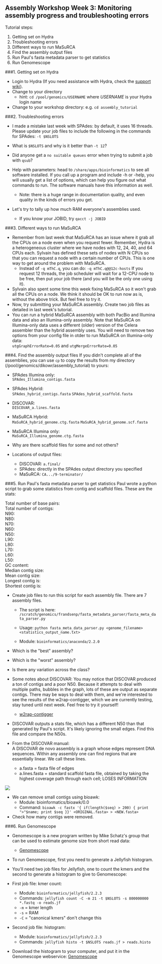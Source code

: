 Assembly Workshop Week 3: Monitoring assembly progress and troubleshooting errors  
---

Tutorial steps:  
1. Getting set on Hydra  
2. Troubleshooting errors  
3. Different ways to run MaSuRCA  
4. Find the assembly output files   
5. Run Paul's fasta metadata parser to get statistics  
6. Run Genomescope  

###1. Getting set on Hydra
* Login to Hydra (If you need assistance with Hydra, check the [support wiki](https://confluence.si.edu/display/HPC/High+Performance+Computing)).
* Change to your directory  
    + hint: `cd /pool/genomics/USERNAME` where *USERNAME* is your Hydra login name 
* Change to your workshop directory: e.g. ```cd assembly_tutorial```

###2. Troubleshooting errors
* I made a mistake last week with SPAdes: by default, it uses 16 threads. Please update your job files to include the following in the commands for SPAdes: 
```-t $NSLOTS```  

* What is ```$NSLOTS``` and why is it better than ```-t 12```?  

* Did anyone get a ```no suitable queues``` error when trying to submit a job with ```qsub```?  

* Help with parameters: head to ```/share/apps/bioinformatics``` to see all software installed. If you call up a program and include -h or -help, you will usually get a list of options, which can help you figure out what commands to run. The software manuals have this information as well. 
	+ Note: there is a huge range in documentation quality, and even quality in the kinds of errors you get.

* Let's try to tally up how much RAM everyone's assemblies used.
	+ If you know your JOBID, try ```qacct -j JOBID```

###3. Different ways to run MaSuRCA  
* Remember from last week that MaSuRCA has an issue where it grab all the CPUs on a node even when you request fewer. Remember, Hydra is a heterogeneous cluster where we have nodes with 12, 24, 40, and 64 CPUs each. Sylvain has defined these sets of nodes with N CPUs so that you can request a node with a certain number of CPUs. This is one way to get around the problem with MaSuRCA.  
	+  Instead of ```-q mThC.q```, you can do: ```-q mThC.q@@12c-hosts```  If you request 12 threads, the job scheduler will wait for a 12-CPU node to be free, then put your job there (and you will be the only one using it).  
* Sylvain also spent some time this week fixing MaSuRCA so it won't grab all the CPUs on a node. We think it should be OK to run now as is, without the above trick. But feel free to try it.
* Now, try submitting your MaSuRCA assembly. Create two job files as detailed in last week's tutorial.
* You can run a hybrid MaSuRCA assembly with both PacBio and Illumina data and also an Illumina-only assembly. Note that MaSuRCA on Illumina-only data uses a different (older) version of the Celera assembler than the hybrid assembly uses. You will need to remove two options from your config file in otder to run MaSuRCA on Illumina-only data:  
```utgGraphErrorRate=0.05``` and ```utgMergeErrorRate=0.05```

###4. Find the assembly output files
If you didn't complete all of the assemblies, you can use ```cp``` to copy the results from my directory (/pool/genomics/dikowr/assembly_tutorial) to yours:

* SPAdes Illumina only:  
```SPAdes_Illumina_contigs.fasta```  
* SPAdes Hybrid:  
```SPAdes_hybrid_contigs.fasta```    ```SPAdes_hybrid_scaffold.fasta```  

* DISCOVAR:  
```DISCOVAR_a.lines.fasta```  

* MaSuRCA Hybrid:  
```MaSuRCA_hybrid_genome.ctg.fasta```    ```MaSuRCA_hybrid_genome.scf.fasta```  
* MaSuRCA Illumina only:  
```MaSuRCA_Illumina_genome.ctg.fasta```    

* Why are there scaffold files for some and not others?

* Locations of output files: 
	+ DISCOVAR: ```a.final/```  
	+ SPAdes: directly in the SPAdes output directory you specified  
	+ MaSuRCA: ```CA.../9-terminator/```  
	
###5. Run Paul's fasta metadata parser to get statistics
Paul wrote a python script to grab some statistics from contig and scaffold files. These are the stats:  

Total number of base pairs:    
Total number of contigs:   
N90:  
N80:  
N70:  
N60:  
N50:  
L90:  
L80:  
L70:  
L60:  
L50:  
GC content:  
Median contig size:  
Mean contig size:  
Longest contig is:  
Shortest contig is: 

* Create job files to run this script for each assembly file. There are 7 assembly files.  
	+ The script is here: 
```/scratch/genomics/frandsenp/fasta_metadata_parser/fasta_meta_data_parser.py```

	+ Usage: ```python fasta_meta_data_parser.py <genome_filename> <statistics_output_name.txt>```  
	+ Module: ```bioinformatics/anaconda/2.2.0```

* Which is the "best" assembly?  
* Which is the "worst" assembly?
* Is there any variation across the class?  

* Some notes about DISCOVAR: You may notice that DISCOVAR produced a ton of contigs and a poor N50. Because it attempts to deal with multiple paths, bubbles in the graph, lots of these are output as separate contigs. There may be ways to deal with them, and we're interested to see the results of the w2rap-contigger, which we are currently testing, stay tuned until next week. Feel free to try it yourself! 
	+ [w2rap-contigger](https://github.com/bioinfologics/w2rap-contigger)
* DISCOVAR outputs a stats file, which has a different N50 than that generated by Paul's script. It's likely ignoring the small edges. Find this file and compare the N50s.  
* From the DISCOVAR manual:  
A DISCOVAR de novo assembly is a graph whose edges represent DNA sequences. Within any assembly one can find regions that are essentially linear. We call these lines.   
	+ a.fasta = fasta file of edges
	+ a.lines.fasta = standard scaffold fasta file, obtained by taking the highest coverage path through each cell; LOSES INFORMATION
	
![](http://www.broadinstitute.org/software/discovar/blog/wp-content/uploads/2014/08/line0.png)

* We can remove small contigs using bioawk:
	+ Module: bioinformatics/bioawk/0.0
	+ Command: ```bioawk -c fastx '{ if(length($seq) > 200) { print ">"$name; print $seq }}' <ORIGINAL.fasta> > <NEW.fasta>```
* Check how many contigs were removed.

###6. Run Genomescope

* Genomescope is a new program written by Mike Schatz's group that can be used to estimate genome size from short read data: 
	+ [Genomescope](http://qb.cshl.edu/genomescope/) 

* To run Genomescope, first you need to generate a Jellyfish histogram.

* You'll need two job files for Jellyfish, one to count the kmers and the second to generate a histogram to give to Genomescope:  

* First job file: kmer count:
	+ Module: ```bioinformatics/jellyfish/2.2.3```
	+ Commands: ```jellyfish count -C -m 21 -t $NSLOTS -s 800000000 *.fastq -o reads.jf```
	+ ```-m``` = kmer length  
	+ ```-s``` = RAM  
	+ ```-C``` = "canonical kmers" don't change this  

* Second job file: histogram:
	+ Module: ```bioinformatics/jellyfish/2.2.3```
	+ Commands: ```jellyfish histo -t $NSLOTS reads.jf > reads.histo```

* Download the histogram to your computer, and put it in the Genomescope webservice: [Genomescope](http://qb.cshl.edu/genomescope/) 






